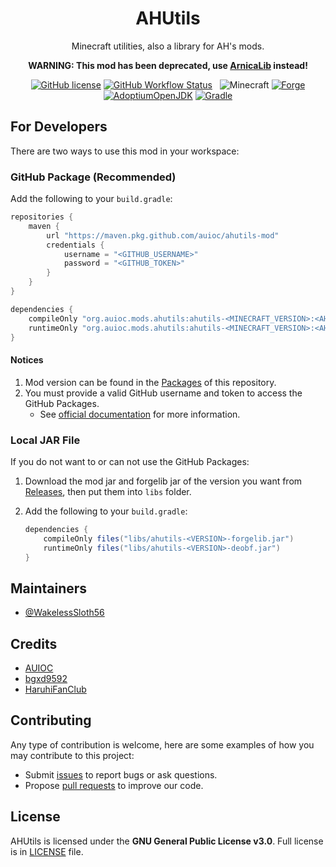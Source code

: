 <h1 align="center">AHUtils</h1>

<div align="center">

Minecraft utilities, also a library for AH's mods.

**WARNING: This mod has been deprecated, use [ArnicaLib](https://github.com/auioc/arnicalib-mcmod) instead!**

[![GitHub license](https://img.shields.io/github/license/auioc/ahutils-mod?style=flat-square)](/LICENSE)
[![GitHub Workflow Status](https://img.shields.io/github/workflow/status/auioc/ahutils-mod/gradle-ci?style=flat-square)](https://github.com/auioc/ahutils-mod/actions)
&nbsp;
![Minecraft](https://img.shields.io/static/v1?label=Minecraft&message=1.18.1&color=00aa00&style=flat-square)
[![Forge](https://img.shields.io/static/v1?label=Forge&message=39.0.0%2B&color=e04e14&logo=Conda-Forge&style=flat-square)](http://files.minecraftforge.net/net/minecraftforge/forge/index_1.18.1.html)
[![AdoptiumOpenJDK](https://img.shields.io/static/v1?label=AdoptiumOpenJDK&message=17.0.1%2B12&color=brightgreen&logo=java&style=flat-square)](https://adoptium.net/?variant=openjdk17&jvmVariant=hotspot)
[![Gradle](https://img.shields.io/static/v1?label=Gradle&message=7.3&color=brightgreen&logo=gradle&style=flat-square)](https://docs.gradle.org/7.3/release-notes.html)

</div>

## For Developers

There are two ways to use this mod in your workspace:

### GitHub Package (Recommended)

Add the following to your `build.gradle`:

```groovy
repositories {
    maven {
        url "https://maven.pkg.github.com/auioc/ahutils-mod"
        credentials {
            username = "<GITHUB_USERNAME>"
            password = "<GITHUB_TOKEN>"
        }
    }
}

dependencies {
    compileOnly "org.auioc.mods.ahutils:ahutils-<MINECRAFT_VERSION>:<AHUTILS_VERSION>:forgelib"
    runtimeOnly "org.auioc.mods.ahutils:ahutils-<MINECRAFT_VERSION>:<AHUTILS_VERSION>:deobf"
}
```

#### Notices

1. Mod version can be found in the [Packages](https://github.com/auioc/ahutils-mod/packages/) of this repository.
2. You must provide a valid GitHub username and token to access the GitHub Packages.
    - See [official documentation](https://docs.github.com/en/packages/working-with-a-github-packages-registry/working-with-the-gradle-registry#using-a-published-package) for more information.

### Local JAR File

If you do not want to or can not use the GitHub Packages:

1. Download the mod jar and forgelib jar of the version you want from [Releases](https://github.com/auioc/ahutils-mod/releases), then put them into `libs` folder.

2. Add the following to your `build.gradle`:

    ```groovy
    dependencies {
        compileOnly files("libs/ahutils-<VERSION>-forgelib.jar")
        runtimeOnly files("libs/ahutils-<VERSION>-deobf.jar")
    }
    ```

## Maintainers

- [@WakelessSloth56](https://github.com/WakelessSloth56)

## Credits

- [AUIOC](https://www.auioc.com)
- [bgxd9592](https://github.com/bgxd9592)
- [HaruhiFanClub](https://github.com/HaruhiFanClub)

## Contributing

Any type of contribution is welcome, here are some examples of how you may contribute to this project:

- Submit [issues](https://github.com/auioc/ahutils-mod/issues) to report bugs or ask questions.
- Propose [pull requests](https://github.com/auioc/ahutils-mod/pulls) to improve our code.

## License

AHUtils is licensed under the **GNU General Public License v3.0**.
Full license is in [LICENSE](/LICENSE) file.
